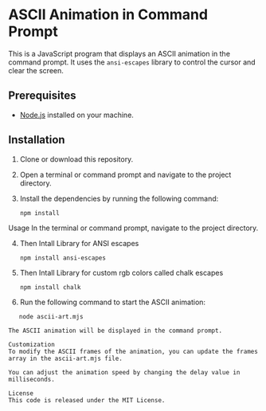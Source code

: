 # ASCII Animation in Command Prompt

This is a JavaScript program that displays an ASCII animation in the command prompt. It uses the `ansi-escapes` library to control the cursor and clear the screen.

## Prerequisites

- [Node.js](https://nodejs.org) installed on your machine.

## Installation

1. Clone or download this repository.

2. Open a terminal or command prompt and navigate to the project directory.

3. Install the dependencies by running the following command:

   ```shell
   npm install
Usage
In the terminal or command prompt, navigate to the project directory.

4. Then Intall Library for ANSI escapes
   ```shell
   npm install ansi-escapes

5. Then Intall Library for custom rgb colors called chalk escapes
   ```shell
   npm install chalk

6. Run the following command to start the ASCII animation:
```shell
   node ascii-art.mjs

The ASCII animation will be displayed in the command prompt.

Customization
To modify the ASCII frames of the animation, you can update the frames array in the ascii-art.mjs file.

You can adjust the animation speed by changing the delay value in milliseconds.

License
This code is released under the MIT License.
